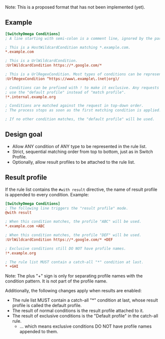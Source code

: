 Note: This is a proposed format that has not been implemented (yet).

Example
-------

```ini
[SwitchyOmega Conditions]
; A line starting with semi-colon is a comment line, ignored by the parser.

; This is a HostWildcardCondition matching *.example.com.
*.example.com

; This is a UrlWildcardCondition.
:UrlWildcardCondition https://*.google.com/*

; This is a UrlRegexCondition. Most types of conditions can be represented with :ConditionType pattern
:UrlRegexCondition ^https://www\.example\.(net|org)/

; Conditions can be prefixed with ! to make it exclusive. Any requests matching an exclusive condition will
; use the "default profile" instead of "match profile".
!*.internal.example.org

; Conditions are matched against the request in top-down order.
; The process stops as soon as the first matching condition is applied.

; If no other condition matches, the "default profile" will be used.
```

Design goal
-----------

* Allow ANY condition of ANY type to be represented in the rule list.
* Strict, sequential matching order from top to bottom, just as in Switch Profile.
* Optionally, allow result profiles to be attached to the rule list.

Result profile
--------------

If the rule list contains the `#with result` directive, the name of result profile is appended to every condition. Example:

```ini
[SwitchyOmega Conditions]
; The following line triggers the "result profile" mode.
@with result

; When this condition matches, the profile "ABC" will be used.
*.example.com +ABC

; When this condition matches, the profile "DEF" will be used.
:UrlWildcardCondition https://*.google.com/* +DEF

; Exclusive conditions still DO NOT have profile names.
!*.example.org

; The rule list MUST contain a catch-all "*" condition at last.
* +GHI
```

Note: The plus "+" sign is only for separating profile names with the condition pattern. It is not part of the profile name.

Additionally, the following changes apply when results are enabled:

* The rule list MUST contain a catch-all "*" condition at last, whose result profile is called the default profile.
* The result of normal conditions is the result profile attached to it.
* The result of exclusive conditions is the "Default profile" in the catch-all rule.
  * ... which means exclusive conditions DO NOT have profile names appended to them.